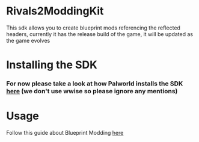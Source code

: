# Rivals2ModdingKit
This sdk allows you to create blueprint mods referencing the reflected headers, currently it has the release build of the game, it will be updated as the game evolves


# Installing the SDK 

### For now please take a look at how Palworld installs the SDK [here](https://pwmodding.wiki) (we don't use wwise so please ignore any mentions)

# Usage
Follow this guide about Blueprint Modding [here](https://github.com/Dmgvol/UE_Modding?tab=readme-ov-file#advanced-modding)
